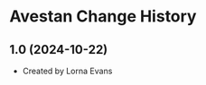 Avestan Change History
====================

1.0 (2024-10-22)
----------------
* Created by Lorna Evans
